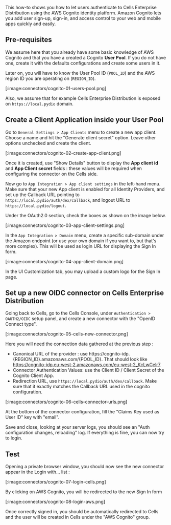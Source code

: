 This how-to shows you how to let users authenticate to Cells Enterprise Distribution using the AWS Cognito identity platform. Amazon Cognito lets you add user sign-up, sign-in, and access control to your web and mobile apps quickly and easily. 

## Pre-requisites

We assume here that you already have some basic knowledge of AWS Cognito and that you have a created a Cognito **User Pool**. If you do not have one, create it with the defaults configurations and create some users in it.

Later on, you will have to know the User Pool ID (`POOL_ID`) and the AWS region ID you are operating on (`REGION_ID`).

[:image:connectors/cognito-01-users-pool.png]

Also, we assume that for example Cells Enterprise Distribution is exposed on `https://local.pydio` domain.

## Create a Client Application inside your User Pool

Go to `General Settings > App Clients` menu to create a new app client. Choose a name and hit the "Generate client secret" option. Leave other options unchecked and create the client. 

[:image:connectors/cognito-02-create-app-client.png]

Once it is created, use "Show Details" button to display the **App client id** and **App Client secret** fields : these values will be required when configuring the connector on the Cells side.

Now go to `App Integration > App client settings` in the left-hand menu. Make sure that your new App client is enabled for all Identity Providers, and set up the Callback URL pointing to `https://local.pydio/auth/dex/callback`, and logout URL to `https://local.pydio/logout`.

Under the OAuth2.0 section, check the boxes as shown on the image below.

[:image:connectors/cognito-03-app-client-settings.png]

In the `App Integration > Domain` menu, create a specific sub-domain under the Amazon endpoint (or use your own domain if you want to, but that's more complex). This will be used as login URL for displaying the Sign In form.

[:image:connectors/cognito-04-app-client-domain.png]

In the UI Customization tab, you may upload a custom logo for the Sign In page.

## Set up a new OIDC connector on Cells Enterprise Distribution

Going back to Cells, go to the Cells Console, under `Authentication > OAUTH2/OIDC` setup panel, and create a new connector with the "OpenID Connect type".

[:image:connectors/cognito-05-cells-new-connector.png]

Here you will need the connection data gathered at the previous step : 

 * Canonical URL of the provider : use https://cognito-idp.{REGION_ID}.amazonaws.com/{POOL_ID}. That should look like https://cognito-idp.eu-west-2.amazonaws.com/eu-west-2_KcLwCelr7
 * Connector Authentication Values: use the Client ID / Client Secret of the Cognito Client App.
 * Redirection URL, use `https://local.pydio/auth/dex/callback`. Make sure that it exactly matches the Callback URL used in the cognito configuration.
 
 [:image:connectors/cognito-06-cells-connector-urls.png]
 
At the bottom of the connector configuration, fill the "Claims Key used as User ID" key with "email". 

Save and close, looking at your server logs, you should see an "Auth configuration changes, reloading" log. If everything is fine, you can now try to login.

## Test

Opening a private browser window, you should now see the new connector appear in the Login with... list : 

[:image:connectors/cognito-07-login-cells.png]

By clicking on AWS Cognito, you will be redirected to the new Sign In form

[:image:connectors/cognito-08-login-aws.png]

Once correctly signed in, you should be automatically redirected to Cells and the user will be created in Cells under the "AWS Cognito" group.
